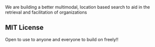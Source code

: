 
We are building a better multimodal, location based search to aid in the retrieval and facilitation of organizations


## MIT License
Open to use to anyone and everyone to build on freely!!
